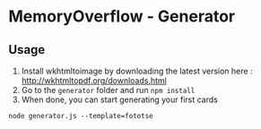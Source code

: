 # MemoryOverflow - Generator

## Usage

1. Install wkhtmltoimage by downloading the latest version here : http://wkhtmltopdf.org/downloads.html
2. Go to the `generator` folder and run ```npm install```
3. When done, you can start generating your first cards
```
node generator.js --template=fototse
```
